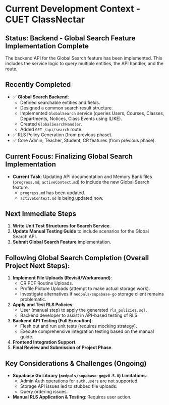 # Current Development Context - CUET ClassNectar

## Status: Backend - Global Search Feature Implementation Complete

The backend API for the Global Search feature has been implemented. This includes the service logic to query multiple entities, the API handler, and the route.

## Recently Completed
- ✅ **Global Search Backend**:
    - Defined searchable entities and fields.
    - Designed a common search result structure.
    - Implemented `GlobalSearch` service (queries Users, Courses, Classes, Departments, Notices, Class Events using ILIKE).
    - Created `GlobalSearchHandler`.
    - Added `GET /api/search` route.
- ✅ RLS Policy Generation (from previous phase).
- ✅ Core Admin, Teacher, Student, CR features (from previous phase).

## Current Focus: Finalizing Global Search Implementation
- **Current Task**: Updating API documentation and Memory Bank files (`progress.md`, `activeContext.md`) to include the new Global Search feature.
  - `progress.md` has been updated.
  - `activeContext.md` is being updated now.

## Next Immediate Steps
1.  **Write Unit Test Structures for Search Service**.
2.  **Update Manual Testing Guide** to include scenarios for the Global Search API.
3.  **Submit Global Search Feature** implementation.

## Following Global Search Completion (Overall Project Next Steps):
1.  **Implement File Uploads (Revisit/Workaround)**:
    *   CR PDF Routine Uploads.
    *   Profile Picture Uploads (attempt to make actual storage work).
    *   Investigate alternatives if `nedpals/supabase-go` storage client remains problematic.
2.  **Apply and Test RLS Policies**:
    *   User (manual step) to apply the generated `rls_policies.sql`.
    *   Backend developer to assist in API-based testing of RLS.
3.  **Backend API Testing (Full Execution)**:
    *   Flesh out and run unit tests (requires mocking strategy).
    *   Execute comprehensive integration testing based on the manual guide.
4.  **Frontend Integration Support**.
5.  **Final Review and Submission of Project Phase**.

## Key Considerations & Challenges (Ongoing)
- **Supabase Go Library (`nedpals/supabase-go@v0.5.0`) Limitations**:
    - Admin Auth operations for `auth.users` are not supported.
    - Storage API issues led to stubbed file uploads.
    - Query ordering issues.
- **Manual RLS Application & Testing**: Requires user action.
